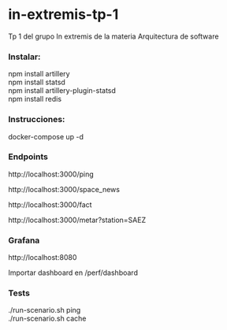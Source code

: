 # in-extremis-tp-1
Tp 1 del grupo In extremis de la materia Arquitectura de software

### Instalar:
npm install artillery\
npm install statsd\
npm install artillery-plugin-statsd\
npm install redis

### Instrucciones:

docker-compose up -d

### Endpoints

http://localhost:3000/ping

http://localhost:3000/space_news

http://localhost:3000/fact

http://localhost:3000/metar?station=SAEZ

### Grafana
http://localhost:8080

Importar dashboard en /perf/dashboard

### Tests

./run-scenario.sh ping\
./run-scenario.sh cache